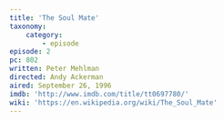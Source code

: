 ```yaml
---
title: 'The Soul Mate'
taxonomy:
    category:
        - episode
episode: 2
pc: 802
written: Peter Mehlman
directed: Andy Ackerman
aired: September 26, 1996
imdb: 'http://www.imdb.com/title/tt0697780/'
wiki: 'https://en.wikipedia.org/wiki/The_Soul_Mate'
---
```

